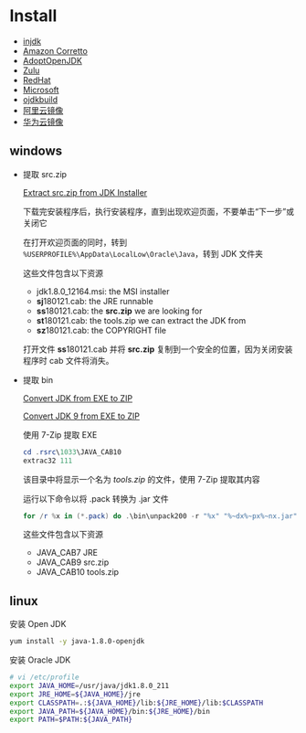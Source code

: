 # Install

- [injdk](https://www.injdk.cn/)
- [Amazon Corretto](https://aws.amazon.com/cn/corretto/)
- [AdoptOpenJDK](https://adoptopenjdk.net/)
- [Zulu](https://cn.azul.com/downloads/zulu-community/?architecture=x86-64-bit&package=jdk)
- [RedHat](https://developers.redhat.com/products/openjdk/download)
- [Microsoft](https://www.microsoft.com/openjdk)
- [ojdkbuild](https://github.com/ojdkbuild/ojdkbuild)
- [阿里云镜像](https://www.kagura.me/dev/20200424112618.html)
- [华为云镜像](https://repo.huaweicloud.com/java/jdk/)

## windows

- 提取 src.zip

  [Extract src.zip from JDK Installer](https://bgasparotto.com/extract-src-zip-jdk-installer)

  下载完安装程序后，执行安装程序，直到出现欢迎页面，不要单击“下一步”或关闭它

  在打开欢迎页面的同时，转到 `%USERPROFILE%\AppData\LocalLow\Oracle\Java`，转到 JDK 文件夹

  这些文件包含以下资源
  
  - jdk1.8.0_12164.msi: the MSI installer
  - **sj**180121.cab: the JRE runnable
  - **ss**180121.cab: the **src.zip** we are looking for
  - **st**180121.cab: the tools.zip we can extract the JDK from
  - **sz**180121.cab: the COPYRIGHT file
  
  打开文件 **ss**180121.cab 并将 **src.zip** 复制到一个安全的位置，因为关闭安装程序时 cab 文件将消失。

- 提取 bin

  [Convert JDK from EXE to ZIP](https://bgasparotto.com/convert-jdk-exe-zip)

  [Convert JDK 9 from EXE to ZIP](https://bgasparotto.com/convert-jdk-9-exe-zip)
  
  使用 7-Zip 提取 EXE
  
  ```powershell
  cd .rsrc\1033\JAVA_CAB10
  extrac32 111
  ```
  
  该目录中将显示一个名为 *tools.zip* 的文件，使用 7-Zip 提取其内容
  
  运行以下命令以将 .pack 转换为 .jar 文件
  
  ```powershell
  for /r %x in (*.pack) do .\bin\unpack200 -r "%x" "%~dx%~px%~nx.jar"
  ```
  
  这些文件包含以下资源
  
  - JAVA_CAB7 JRE
  - JAVA_CAB9 src.zip
  - JAVA_CAB10 tools.zip

## linux

安装 Open JDK

```bash
yum install -y java-1.8.0-openjdk
```

安装 Oracle JDK

```bash
# vi /etc/profile
export JAVA_HOME=/usr/java/jdk1.8.0_211
export JRE_HOME=${JAVA_HOME}/jre
export CLASSPATH=.:${JAVA_HOME}/lib:${JRE_HOME}/lib:$CLASSPATH
export JAVA_PATH=${JAVA_HOME}/bin:${JRE_HOME}/bin
export PATH=$PATH:${JAVA_PATH}
```


